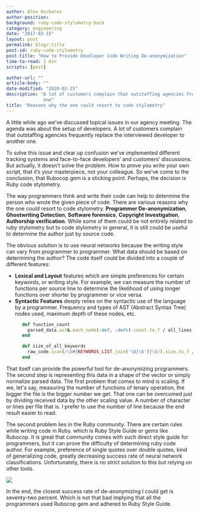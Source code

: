 ```yaml
---
author: Alex Ovcharov
author-position:
background: ruby-code-stylometry-back
category: engineering
date: "2017-03-15"
layout: post
permalink: blog/:title
post-id: ruby-code-stylometry
post-title: "How to Provide Developer Code Writing De-anonymization"
time-to-read: 2 min
scripts: [post]

author-url: ""
article-body: ""
date-modified: "2020-02-25"
description: "A lot of customers complain that outstaffing agencies frequently replace the interviewed developer to another
              one"
title: "Reasons why the one could resort to code stylometry"
---
```


A little while ago we’ve discussed topical issues in our agency meeting. The agenda was about the setup of developers. A lot of customers complain that outstaffing agencies frequently replace the interviewed developer to another one. 

To solve this issue and clear up confusion we’ve implemented different tracking systems and face-to-face developers’ and customers’ discussions. But actually, it doesn’t solve the problem. How to prove you write your own script, that it’s your masterpiece, not your colleague. So we’ve come to the conclusion, that Rubocop gem  is a sticking point.
Perhaps, the decision is Ruby code stylometry.

The way programmers think and write their code can help to determine the person who wrote the given piece of code.  There are various reasons why the one could resort to code stylometry.  **Programmer De-anonymization**, **Ghostwriting Detection**, **Software forensics**, **Copyright Investigation**, **Authorship verification**. While some of them could be not entirely related to ruby stylometry but to code stylometry in general, it is still could be useful to determine the author just by source code.

The obvious solution is to use neural networks because the writing style can vary from programmer to programmer. What data should be based on determining the author? The code itself could be divided into a couple of different features:  
* **Lexical and Layout** features which are simple preferences for certain keywords, or writing style. For example, we can measure the number of functions per source line to determine the likelihood of using longer functions over shorter by programmer or vice versa. 
* **Syntactic Features** deeply relies on the syntactic use of the language by a programmer. Frequency and types of AST (Abstract Syntax Tree) nodes used, maximum depth of these nodes, etc.

```ruby
      def function_count
        parsed_data.ast&.each_node(:def, :defs).count.to_f / all_lines_size
      end
```

```ruby
      def size_of_all_keywords
        raw_code.scan(/\b#{KEYWORDS_LIST.join('\b|\b')}\b/).size.to_f / all_lines_size
      end
```


That itself can provide the powerful tool for de-anonymizing programmers. The second step is representing this data in a shape of the vector or simply normalize parsed data. The first problem that comes to mind is scaling. If we, let's say, measuring the number of functions of tenary operation, the bigger the file is the bigger number we get. That one can be overcomed just by dividing received data by the other scaling value. A number of character or lines per file that is. I prefer to use the number of line because the end result easier to read.

The second problem lies in the Ruby community. There are certain rules while writing code in Ruby. which is Ruby Style Guide or gems like Rubocop. It is great that community comes with such direct style guide for programmers, but it can prove the difficulty of determining ruby code author. For example, preference of single quotes over double quotes, kind of generalizing code, greatly decreasing success rate of neural network classifications. Unfortunately, there is no strict solution to this but relying on other tools.

![](https://i.imgur.com/F4aQAJn.png)


In the end, the closest success rate of de-anonymizing I could get is seventy-two percent. Which is not that bad implying that all the programmers used Rubocop gem and adhered to Ruby Style Guide.
